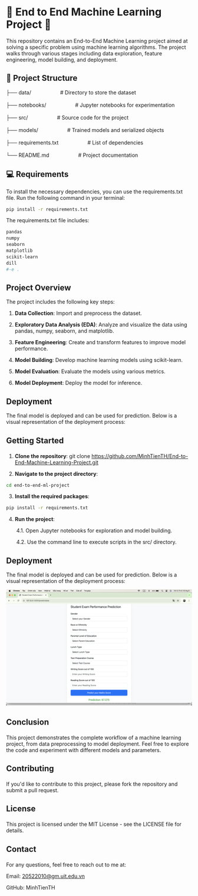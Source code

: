 # 🚀 End to End Machine Learning Project 🚀

This repository contains an End-to-End Machine Learning project aimed at solving a specific problem using machine learning algorithms. The project walks through various stages including data exploration, feature engineering, model building, and deployment.

## 📂 Project Structure

├── data/     &nbsp;&nbsp;&nbsp;&nbsp;&nbsp;&nbsp;&nbsp;&nbsp;&nbsp;&nbsp;&nbsp;&nbsp;&nbsp;&nbsp;&nbsp;&nbsp;&nbsp;&nbsp;        # Directory to store the dataset<br><br>
├── notebooks/    &nbsp;&nbsp;&nbsp;&nbsp;&nbsp;&nbsp;&nbsp;&nbsp;&nbsp;&nbsp;&nbsp;&nbsp;&nbsp;&nbsp;&nbsp;&nbsp;&nbsp;&nbsp;       # Jupyter notebooks for experimentation<br><br>
├── src/       &nbsp;&nbsp;&nbsp;&nbsp;&nbsp;&nbsp;&nbsp;&nbsp;&nbsp;&nbsp;&nbsp;&nbsp;&nbsp;&nbsp;&nbsp;&nbsp;&nbsp;&nbsp;       # Source code for the project<br><br>
├── models/    &nbsp;&nbsp;&nbsp;&nbsp;&nbsp;&nbsp;&nbsp;&nbsp;&nbsp;&nbsp;&nbsp;&nbsp;&nbsp;&nbsp;&nbsp;&nbsp;&nbsp;&nbsp;       # Trained models and serialized objects<br><br>
├── requirements.txt  &nbsp;&nbsp;&nbsp;&nbsp;&nbsp;&nbsp;&nbsp;&nbsp;&nbsp;&nbsp;&nbsp;&nbsp;&nbsp;&nbsp;&nbsp;&nbsp;&nbsp;&nbsp; # List of dependencies<br><br>
└── README.md    &nbsp;&nbsp;&nbsp;&nbsp;&nbsp;&nbsp;&nbsp;&nbsp;&nbsp;&nbsp;&nbsp;&nbsp;&nbsp;&nbsp;&nbsp;&nbsp;&nbsp;&nbsp;     # Project documentation

## 💻 Requirements

To install the necessary dependencies, you can use the requirements.txt file. Run the following command in your terminal:

```bash
pip install -r requirements.txt
```

The requirements.txt file includes:<p>
```bash
pandas
numpy
seaborn
matplotlib
scikit-learn
dill
#-e .
```

## Project Overview

The project includes the following key steps:<p>
1. **Data Collection**: Import and preprocess the dataset.<p>
2. **Exploratory Data Analysis (EDA)**: Analyze and visualize the data using pandas, numpy, seaborn, and matplotlib.<p>
3. **Feature Engineering**: Create and transform features to improve model performance.<p>
4. **Model Building**: Develop machine learning models using scikit-learn.<p>
5. **Model Evaluation**: Evaluate the models using various metrics.<p>
6. **Model Deployment**: Deploy the model for inference.

## Deployment

The final model is deployed and can be used for prediction. Below is a visual representation of the deployment process:<p>

## Getting Started<p>

1. **Clone the repository**:
git clone https://github.com/MinhTienTH/End-to-End-Machine-Learning-Project.git

2. **Navigate to the project directory**:
```bash
cd end-to-end-ml-project
```
3. **Install the required packages**:
```bash
pip install -r requirements.txt
```

4. **Run the project**:<p>
&nbsp;4.1. Open Jupyter notebooks for exploration and model building.<p>
&nbsp;4.2. Use the command line to execute scripts in the src/ directory.<p>

## Deployment

The final model is deployed and can be used for prediction. Below is a visual representation of the deployment process:

![Deployment Result](src/Deployment_result.png)

## Conclusion <p>

This project demonstrates the complete workflow of a machine learning project, from data preprocessing to model deployment. Feel free to explore the code and experiment with different models and parameters.<p>

## Contributing<p>
If you'd like to contribute to this project, please fork the repository and submit a pull request.

## License<p>
This project is licensed under the MIT License - see the LICENSE file for details.

## Contact<p>
For any questions, feel free to reach out to me at:

Email: 20522010@gm.uit.edu.vn<p>
GitHub: MinhTienTH
